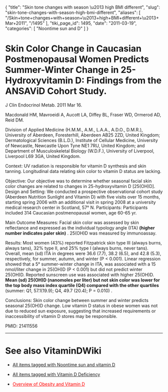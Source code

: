 {
  "title": "Skin tone changes with season \u2013 high BMI different",
  "slug": "skin-tone-changes-with-season-high-bmi-different",
  "aliases": [
    "/Skin+tone+changes+with+season+\u2013+high+BMI+different+\u2013+Mar+2011",
    "/1495"
  ],
  "tiki_page_id": 1495,
  "date": "2011-03-19",
  "categories": [
    "Noontime sun and D"
  ]
}


# Skin Color Change in Caucasian Postmenopausal Women Predicts Summer-Winter Change in 25-Hydroxyvitamin D: Findings from the ANSAViD Cohort Study.

J Clin Endocrinol Metab. 2011 Mar 16.

Macdonald HM, Mavroeidi A, Aucott LA, Diffey BL, Fraser WD, Ormerod AD, Reid DM.

Division of Applied Medicine (H.M.M., A.M., L.A.A., A.D.O., D.M.R.), University of Aberdeen, Foresterhill, Aberdeen AB25 2ZD, United Kingdom; Dermatological Sciences (B.L.D.), Institute of Cellular Medicine, University of Newcastle, Newcastle Upon Tyne NE1 7RU, United Kingdom; and Department of Musculoskeletal Biology (W.D.F.), University of Liverpool, Liverpool L69 3GA, United Kingdom.

Context: UV radiation is responsible for vitamin D synthesis and skin tanning. Longitudinal data relating skin color to vitamin D status are lacking. 

Objective: Our objective was to determine whether seasonal facial skin color changes are related to changes in 25-hydroxyvitamin D <span>[25(OH)D]</span>. Design and Setting: We conducted a prospective observational cohort study (Aberdeen Nutrition Sunlight and Vitamin D) with five visits over 15 months, starting spring 2006 with an additional visit in spring 2008 at a university medical research center in Scotland, 57° N. Participants: Participants included 314 Caucasian postmenopausal women, age 60-65 yr. 

Main Outcome Measures: Facial skin color was assessed by skin reflectance and expressed as the individual typology angle (ITA)  **(higher number indicates paler skin)** . 25(OH)D was measured by immunoassay. 

Results: Most women (43%) reported Fitzpatrick skin type III (always burns, always tans), 32% type II, and 25% type I (always burns, never tans). Overall, mean (sd) ITA in degrees were 36.6 (7.7), 38.2 (6.5), and 42.8 (5.3), respectively, for summer, autumn, and winter (P < 0.001). Linear regression showed that a 5° summer-winter change in ITA, was associated with a 15 nmol/liter change in 25(OH)D (P < 0.001) but did not predict winter 25(OH)D. Reported sunscreen use was associated with higher 25(OH)D.  **Mean (sd) 25(OH)D (nanomoles per liter) but not skin color was lower for the top body mass index quartile (Q4) compared with the other quartiles**  (summer: Q1, 57.1(19.9); Q4, 49.7 (20.4); P = 0.010) . 

Conclusions: Skin color change between summer and winter predicts seasonal 25(OH)D change. Low vitamin D status in obese women was not due to reduced sun exposure, suggesting that increased requirements or inaccessibility of vitamin D stores may be responsible.

PMID: 21411556 

- - - - - - - - - - - - 

# See also VitaminDWiki

* [All items tagged with Noontime sun and vitamin D](https://www.VitaminDWiki.com/tiki-browse_categories.php?parentId=9&sort_mode=created_desc)

* [All items tagged with Vitamin D Deficiency](https://www.VitaminDWiki.com/tiki-browse_categories.php?parentId=3&sort_mode=created_desc)

* <a href="/posts/overview-of-obesity-and-vitamin-d" style="color: red; text-decoration: underline;" title="This link has an unknown page_id: 710">Overview of Obesity and Vitamin D</a>